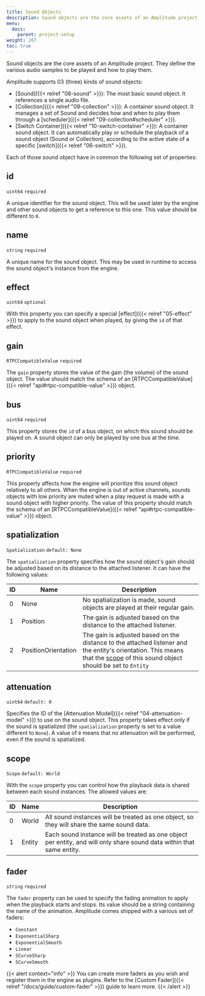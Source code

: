 ```yaml
---
title: Sound Objects
description: Sound objects are the core assets of an Amplitude project. They define the various audio samples to be played and how to play them. This page serves as an introduction to the various sound objects supported by Amplitude.
menu:
  docs:
    parent: project-setup
weight: 207
toc: true
---
```


Sound objects are the core assets of an Amplitude project. They define the various audio samples to be played and how to play them.

Amplitude supports 03 (three) kinds of sound objects:

- [Sound]({{< relref "08-sound" >}}): The most basic sound object. It references a single audio file.
- [Collection]({{< relref "09-collection" >}}): A container sound object. It manages a set of Sound and decides how and when to play them through a [scheduler]({{< relref "09-collection#scheduler" >}}).
- [Switch Container]({{< relref "10-switch-container" >}}): A container sound object. It can automatically play or schedule the playback of a sound object (Sound or Collection), according to the active state of a specific [switch]({{< relref "06-switch" >}}).

Each of those sound object have in common the following set of properties:

## id

`uint64` `required`

A unique identifier for the sound object. This will be used later by the engine and other sound objects to get a reference to this one. This value should be different to `0`.

## name

`string` `required`

A unique name for the sound object. This may be used in runtime to access the sound object's instance from the engine.

## effect

`uint64` `optional`

With this property you can specify a special [effect]({{< relref "05-effect" >}}) to apply to the sound object when played, by giving the `id` of that effect.

## gain

`RTPCCompatibleValue` `required`

The `gain` property stores the value of the gain (the volume) of the sound object. The value should match the schema of an [RTPCCompatibleValue]({{< relref "api#rtpc-compatible-value" >}}) object.

## bus

`uint64` `required`

This property stores the `id` of a bus object, on which this sound should be played on. A sound object can only be played by one bus at the time.

## priority

`RTPCCompatibleValue` `required`

This property affects how the engine will prioritize this sound object relatively to all others. When the engine is out of active channels, sounds objects with low priority are muted when a play request is made with a sound object with higher priority. The value of this property should match the schema of an [RTPCCompatibleValue]({{< relref "api#rtpc-compatible-value" >}}) object.

## spatialization

`Spatialization` `default: None`

The `spatialization` property specifies how the sound object's gain should be adjusted based on its distance to the attached listener. It can have the following values:

| ID | Name                | Description                                                                                                                                                                          |
|----|---------------------|--------------------------------------------------------------------------------------------------------------------------------------------------------------------------------------|
| 0  | None                | No spatialization is made, sound objects are played at their regular gain.                                                                                                           |
| 1  | Position            | The gain is adjusted based on the distance to the attached listener.                                                                                                                 |
| 2  | PositionOrientation | The gain is adjusted based on the distance to the attached listener and the entity's orientation. This means that the [scope](#scope) of this sound object should be set to `Entity` |

## attenuation

`uint64` `default: 0`

Specifies the ID of the [Attenuation Model]({{< relref "04-attenuation-model" >}}) to use on the sound object. This property takes effect only if the sound is spatialized (the `spatialization` property is set to a value different to `None`). A value of `0` means that no attenuation will be performed, even if the sound is spatialized.

## scope

`Scope` `default: World`

With the `scope` property you can control how the playback data is shared between each sound instances. The allowed values are:

| ID | Name   | Description                                                                                                           |
|----|--------|-----------------------------------------------------------------------------------------------------------------------|
| 0  | World  | All sound instances will be treated as one object, so they will share the same sound data.                            |
| 1  | Entity | Each sound instance will be treated as one object per entity, and will only share sound data within that same entity. |

## fader

`string` `required`

The `fader` property can be used to specify the fading animation to apply when the playback starts and stops. Its value should be a string containing the name of the animation. Amplitude comes shipped with a various set of faders:

- `Constant`
- `ExponentialSharp`
- `ExponentialSmooth`
- `Linear`
- `SCurveSharp`
- `SCurveSmooth`

{{< alert context="info" >}}
You can create more faders as you wish and register them in the engine as plugins. Refer to the [Custom Fader]({{< relref "/docs/guide/custom-fader" >}}) guide to learn more.
{{< /alert >}}

